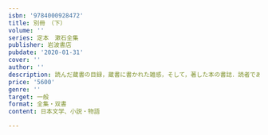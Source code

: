```yaml
---
isbn: '9784000928472'
title: 別冊　（下）
volume: ''
series: 定本　漱石全集
publisher: 岩波書店
pubdate: '2020-01-31'
cover: ''
author: ''
description: 読んだ蔵書の目録，蔵書に書かれた雑感，そして，著した本の書誌．読者であり著者であった漱石の記録．
price: '5600'
genre: ''
target: 一般
format: 全集・双書
content: 日本文学、小説・物語

---
```

